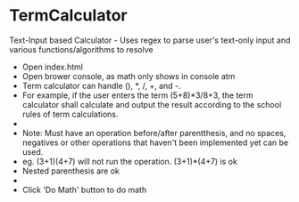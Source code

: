 # TermCalculator
Text-Input based Calculator - Uses regex to parse user's text-only input and various functions/algorithms to resolve

- Open index.html
- Open brower console, as math only shows in console atm
- Term calculator can handle (), \*, /, +, and -.
- For example, if the user enters the term (5+8)\*3/8+3, the term calculator shall calculate and output the result according to the school rules of term calculations.
- 
- Note: Must have an operation before/after parentthesis, and no spaces, negatives or other operations that haven't been implemented yet can be used.
- eg. (3+1)(4+7) will not run the operation. (3+1)\*(4+7) is ok
- Nested parenthesis are ok
-
- Click 'Do Math' button to do math

